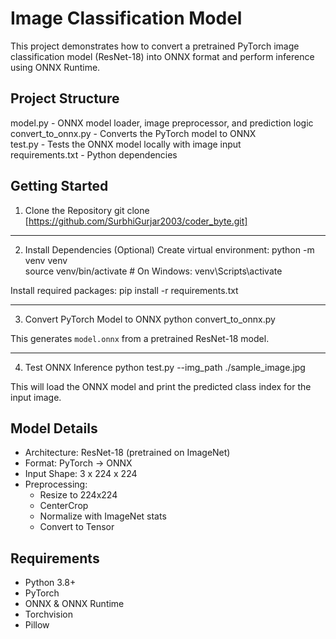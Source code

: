 Image Classification Model
==========================================

This project demonstrates how to convert a pretrained PyTorch image classification model (ResNet-18)
into ONNX format and perform inference using ONNX Runtime.


Project Structure
-----------------
model.py              - ONNX model loader, image preprocessor, and prediction logic  
convert_to_onnx.py    - Converts the PyTorch model to ONNX  
test.py               - Tests the ONNX model locally with image input  
requirements.txt      - Python dependencies  


Getting Started
---------------
1. Clone the Repository
git clone [https://github.com/SurbhiGurjar2003/coder_byte.git]

-----------------------
2. Install Dependencies
(Optional) Create virtual environment:
python -m venv venv  
source venv/bin/activate  # On Windows: venv\Scripts\activate  

Install required packages:
pip install -r requirements.txt  

--------------------------------
3. Convert PyTorch Model to ONNX
python convert_to_onnx.py

This generates `model.onnx` from a pretrained ResNet-18 model.

----------------------
4. Test ONNX Inference
python test.py --img_path ./sample_image.jpg

This will load the ONNX model and print the predicted class index for the input image.


Model Details
-------------
- Architecture: ResNet-18 (pretrained on ImageNet)
- Format: PyTorch → ONNX
- Input Shape: 3 x 224 x 224
- Preprocessing:
    - Resize to 224x224
    - CenterCrop
    - Normalize with ImageNet stats
    - Convert to Tensor


Requirements
------------
- Python 3.8+
- PyTorch
- ONNX & ONNX Runtime
- Torchvision
- Pillow





